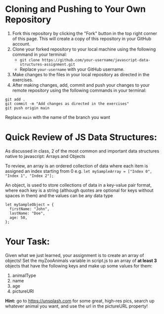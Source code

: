 # Cloning and Pushing to Your Own Repository

1. Fork this repository by clicking the "Fork" button in the top right corner of this page. This will create a copy of this repository in your GitHub account.
2. Clone your forked repository to your local machine using the following command in your terminal:
    - `git clone https://github.com/your-username/javascript-data-structures-assignment.git`
    - Replace `your-username` with your GitHub username.
3. Make changes to the files in your local repository as directed in the exercises.
4. After making changes, add, commit and push your changes to your remote repository using the following commands in your terminal:

```
git add .
git commit -m "Add changes as directed in the exercises"
git push origin main
```

Replace `main` with the name of the branch you want

# Quick Review of JS Data Structures:

As discussed in class, 2 of the most common and important data structures native to javascript: Arrays and Objects

To review, an array is an ordered collection of data where each item is assigned an index starting from 0
e.g.
`let mySampleArray = ["Index 0", "Index 1", "Index 2"];`

An object, is used to store collections of data in a key-value pair format, where each key is a string (although quotes are optional for keys without spaces in them) and the values can be any data type

```
let mySampleObject = {
  firstName: "John",
  lastName: "Doe",
  age: 50,
};
```

# Your Task:
Given what we just learned, your assignment is to create an array of objects! Set the myZooAnimals variable in script.js to an array of **at least 3** objects that have the following keys and make up some values for them:
1. animalType
2. name
3. age
4. pictureURl

**Hint:** go to https://unsplash.com for some great, high-res pics, search up whatever animal you want, and use the url in the pictureURL property!
